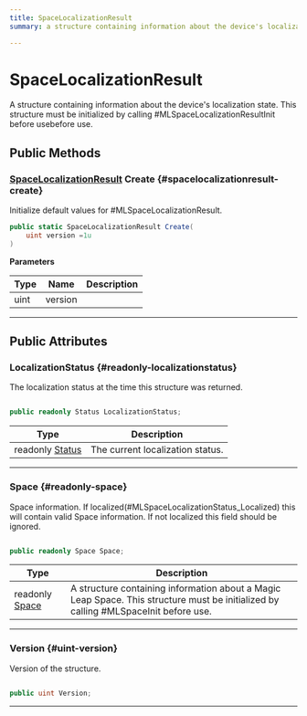 ```yaml
---
title: SpaceLocalizationResult
summary: a structure containing information about the device's localization state. this structure must be initialized by calling #mlspacelocalizationresultinit before usebefore use. 

---
```


# SpaceLocalizationResult




A structure containing information about the device's localization state. This structure must be initialized by calling #MLSpaceLocalizationResultInit before usebefore use.   





## Public Methods

### [SpaceLocalizationResult](/versioned_docs/version-02-Aug-2023/unity-api/api/UnityEngine.XR.MagicLeap/MLSpace/UnityEngine.XR.MagicLeap.MLSpace.SpaceLocalizationResult.md) Create {#spacelocalizationresult-create}

Initialize default values for #MLSpaceLocalizationResult. 

```csharp
public static SpaceLocalizationResult Create(
    uint version =1u
)
```


**Parameters**

| Type | Name  | Description  | 
|--|--|--|
| uint |version||






-----------

## Public Attributes

### LocalizationStatus {#readonly-localizationstatus}

The localization status at the time this structure was returned. 

```csharp

public readonly Status LocalizationStatus;

```

| Type | Description  | 
|--|--|
| readonly [Status](/versioned_docs/version-02-Aug-2023/unity-api/api/UnityEngine.XR.MagicLeap/MLSpace/UnityEngine.XR.MagicLeap.MLSpace.md#enums-status) | The current localization status.  |





-----------

### Space {#readonly-space}

Space information. If localized(#MLSpaceLocalizationStatus&#95;Localized) this will contain valid Space information. If not localized this field should be ignored. 

```csharp

public readonly Space Space;

```

| Type | Description  | 
|--|--|
| readonly [Space](/versioned_docs/version-02-Aug-2023/unity-api/api/UnityEngine.XR.MagicLeap/MLSpace/UnityEngine.XR.MagicLeap.MLSpace.Space.md) | A structure containing information about a Magic Leap Space. This structure must be initialized by calling #MLSpaceInit before use.  |





-----------

### Version {#uint-version}

Version of the structure. 

```csharp

public uint Version;

```






-----------


